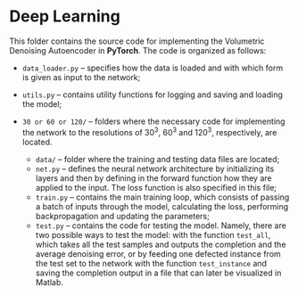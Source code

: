 # Deep Learning

This folder contains the source code for implementing the Volumetric Denoising Autoencoder in **PyTorch**.
The code is organized as follows:
* `data_loader.py` – specifies how the data is loaded and with which form is given as
input to the network;
* `utils.py` – contains utility functions for logging and saving and loading the model;

* `30 or 60 or 120/` – folders where the necessary code for implementing the network to
the resolutions of 30<sup>3</sup>, 60<sup>3</sup> and 120<sup>3</sup>, respectively, are located.
  - `data/` – folder where the training and testing data files are located;
  - `net.py` – defines the neural network architecture by initializing its layers and
then by defining in the forward function how they are applied to the input. The
loss function is also specified in this file;
  - `train.py` – contains the main training loop, which consists of passing a batch of
inputs through the model, calculating the loss, performing backpropagation and
updating the parameters;
  - `test.py` – contains the code for testing the model. Namely, there are two possible
ways to test the model: with the function `test_all`, which takes all the
test samples and outputs the completion and the average denoising error, or by
feeding one defected instance from the test set to the network with the function
`test_instance` and saving the completion output in a file that can later be
visualized in Matlab.
